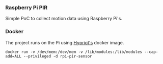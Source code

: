 ### Raspberry Pi PIR 
Simple PoC to collect motion data using Raspberry Pi's.

### Docker
The project runs on the Pi using [Hypriot's][1] docker image.



```
docker run -v /dev/mem:/dev/mem -v /lib/modules:/lib/modules --cap-add=ALL --privileged -d rpi-pir-sensor
```

[1]: http://blog.hypriot.com
